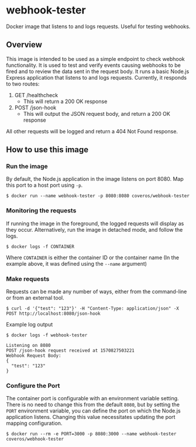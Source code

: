 # webhook-tester

Docker image that listens to and logs requests. Useful for testing webhooks.

## Overview

This image is intended to be used as a simple endpoint to check webhook functionality. It is used to test and 
verify events causing webhooks to be fired and to review the data sent in the request body. It runs a basic Node.js Express
application that listens to and logs requests. Currently, it responds to two routes: 

1. GET /healthcheck
    * This will return a 200 OK response
2. POST /json-hook
    * This will output the JSON request body, and return a 200 OK response

All other requests will be logged and return a 404 Not Found response.

## How to use this image

### Run the image
By default, the Node.js application in the image listens on port 8080. Map this port to a host
port using `-p`.

```
$ docker run --name webhook-tester -p 8080:8080 coveros/webhook-tester 
```

### Monitoring the requests

If running the image in the foreground, the logged requests will display as they occur. Alternatively, run the image
in detached mode, and follow the logs.

```
$ docker logs -f CONTAINER
```

Where `CONTAINER` is either the container ID or the container name (In the example above, it was defined using the 
`--name` argument)

### Make requests

Requests can be made any number of ways, either from the command-line or from an external tool.
```
$ curl -d '{"test": "123"}' -H "Content-Type: application/json" -X POST http://localhost:8080/json-hook
```

Example log output
```
$ docker logs -f webhook-tester

Listening on 8080
POST /json-hook request received at 1570827503221
Webhook Request Body:
{
  "test": "123"
}

```

### Configure the Port
The container port is configurable with an environment variable setting. There is no need to change this from the 
default `8080`, but by setting the `PORT` environment variable, you can define the port on which the Node.js application 
listens. Changing this value necessitates updating the port mapping configuration.

```
$ docker run --rm -e PORT=3000 -p 8080:3000 --name webhook-tester coveros/webhook-tester
```
